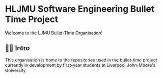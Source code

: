 # HLJMU Software Engineering Bullet Time Project

Welcome to the LJMU Bullet-Time Organisation!

## 🙋‍♀️ Intro

This organisation is home to the repositories used in the bullet-time project currently in development by first-year students at Liverpool John-Moore's University.
